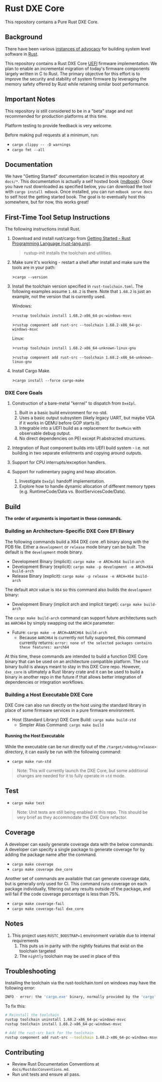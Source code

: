 
# Rust DXE Core

This repository contains a Pure Rust DXE Core.

## Background

There have been various [instances of advocacy](https://msrc-blog.microsoft.com/2019/11/07/using-rust-in-windows/) for
building system level software in [Rust](https://www.rust-lang.org/).

This repository contains a Rust DXE Core [UEFI](https://uefi.org/) firmware implementation. We plan to enable an
incremental migration of today's firmware components largely written in C to Rust. The primary objective for this
effort is to improve the security and stability of system firmware by leveraging the memory safety offered by Rust
while retaining similar boot performance.

## Important Notes

This repository is still considered to be in a "beta" stage and not recommended for production platforms at this time.

Platform testing to provide feedback is very welcome.

Before making pull requests at a minimum, run:

- `cargo clippy -- -D warnings`
- `cargo fmt --all`

## Documentation

We have "Getting Started" documentation located in this repository at `docs/*`. This documentation is actually a self
hosted book ([mdbook](https://github.com/rust-lang/mdBook)). Once you have rust downloaded as specified below, you can
download the tool with `cargo install mdbook`. Once installed, you can run `mdbook serve docs` to self host the getting
started book. The goal is to eventually host this somewhere, but for now, this works great!

## First-Time Tool Setup Instructions

The following instructions install Rust.

1. Download and install rust/cargo from [Getting Started - Rust Programming Language (rust-lang.org)](https://www.rust-lang.org/learn/get-started).
   > rustup-init installs the toolchain and utilities.

2. Make sure it's working - restart a shell after install and make sure the tools are in your path:

   \>`cargo --version`

3. Install the toolchain version specified in `rust-toolchain.toml`. The following examples assume `1.68.2` is there.
   Note that `1.68.2` is just an example, not the version that is currently used.

   Windows:

   \>`rustup toolchain install 1.68.2-x86_64-pc-windows-msvc`

   \>`rustup component add rust-src --toolchain 1.68.2-x86_64-pc-windows-msvc`

   Linux:

   \>`rustup toolchain install 1.68.2-x86_64-unknown-linux-gnu`

   \>`rustup component add rust-src --toolchain 1.68.2-x86_64-unknown-linux-gnu`

4. Install Cargo Make.

   \>`cargo install --force cargo-make`

### DXE Core Goals

1. Construction of a bare-metal "kernel" to dispatch from `DxeIpl`.
   1. Built in a basic build environment for no-std.
   2. Uses a basic output subsystem (likely legacy UART, but maybe VGA if it works in QEMU before GOP starts it).
   3. Integrable into a UEFI build as a replacement for `DxeMain` with observable debug output.
   4. No direct dependencies on PEI except PI abstracted structures.

2. Integration of Rust component builds into UEFI build system - i.e. not building in two separate enlistments and
   copying around outputs.

3. Support for CPU interrupts/exception handlers.

4. Support for rudimentary paging and heap allocation.
   1. Investigate `DxeIpl` handoff implementation.
   2. Explore how to handle dynamic allocation of different memory types (e.g. RuntimeCode/Data vs.
      BootServicesCode/Data).

## Build

**The order of arguments is important in these commands.**

### Building an Architecture-Specific DXE Core EFI Binary

The following commands build a X64 DXE core .efi binary along with the PDB file. Either a `development` or `release`
mode binary can be built. The default is the `development` mode binary.

- Development Binary (implicit): `cargo make -e ARCH=X64 build-arch`
- Development Binary (explicit): `cargo make -p development -e ARCH=X64 build-arch`
- Release Binary (explicit): `cargo make -p release -e ARCH=X64 build-arch`

The default `ARCH` value is `X64` so this command also builds the `development` binary:

- Development Binary (implicit arch and implicit target): `cargo make build-arch`

The `cargo make build-arch` command can support future architectures such as `AARCH64` by simply swapping out the
`ARCH` parameter:

- Future: `cargo make -e ARCH=AARCH64 build-arch`
  - Because `AARCH64` is currently not fully supported, this command currently returns: `error: none of the selected
    packages contains these features: aarch64`

At this time, these commands are intended to build a function DXE Core binary that can be used on an architecture
compatible platform. The `std` binary build is always meant to stay in this DXE Core repo. However, `dxe_core` is
ultimately a Rust library crate and it can be used to build a binary in another repo in the future if that allows
better integration of dependencies or integration workflows.

### Building a Host Executable DXE Core

DXE Core can also run directly on the host using the standard library in place of some firmware services in a pure
firmware environment.

- Host (Standard Library) DXE Core Build: `cargo make build-std`
  - Simpler Alias Command: `cargo make build`

#### Running the Host Executable

While the executable can be run directly out of the `/target/<debug/release>` directory, it can easily be run with the
following command:

- `cargo make run-std`

> Note: This will currently launch the DXE Core, but some additional changes are needed for it to fully operate in
> `std` mode.

## Test

- `cargo make test`

> Note: Unit tests are still being enabled in this repo. This should be very brief as they accommodate the DXE Core
> refactor.

## Coverage

A developer can easily generate coverage data with the below commands. A developer can specify a single package
to generate coverage for by adding the package name after the command.

- `cargo make coverage`
- `cargo make coverage dxe_core`

Another set of commands are available that can  generate coverage data, but is generally only used for CI.
This command runs coverage on each package individually, filtering out any results outside of the package,
and will fail if the code coverage percentage is less than 75%.

- `cargo make coverage-fail`
- `cargo make coverage-fail dxe_core`

## Notes

1. This project uses `RUSTC_BOOSTRAP=1` environment variable due to internal requirements
   1. This puts us in parity with the nightly features that exist on the toolchain targeted
   2. The `nightly` toolchain may be used in place of this

## Troubleshooting

Installing the toolchain via the rust-toolchain.toml on windows may have the following error:

```bash
INFO - error: the 'cargo.exe' binary, normally provided by the 'cargo' component, is not applicable to the '1.68.2-x86_64-pc-windows-msvc' toolchain
```

To fix this:

```bash
# Reinstall the toolchain
rustup toolchain uninstall 1.68.2-x86_64-pc-windows-msvc
rustup toolchain install 1.68.2-x86_64-pc-windows-msvc

# Add the rust-src back for the toolchain
rustup component add rust-src --toolchain 1.68.2-x86_64-pc-windows-msvc
```

## Contributing

- Review Rust Documentation Conventions at `docs/RustdocConventions.md`.
- Run unit tests and ensure all pass.
